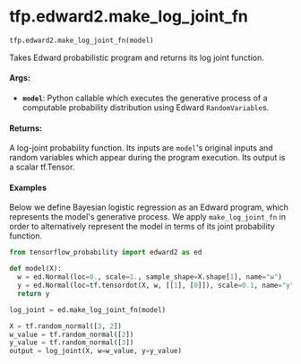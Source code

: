 <div itemscope itemtype="http://developers.google.com/ReferenceObject">
<meta itemprop="name" content="tfp.edward2.make_log_joint_fn" />
</div>

# tfp.edward2.make_log_joint_fn

``` python
tfp.edward2.make_log_joint_fn(model)
```

Takes Edward probabilistic program and returns its log joint function.

#### Args:

* <b>`model`</b>: Python callable which executes the generative process of a
    computable probability distribution using Edward `RandomVariable`s.


#### Returns:

  A log-joint probability function. Its inputs are `model`'s original inputs
  and random variables which appear during the program execution. Its output
  is a scalar tf.Tensor.

#### Examples

Below we define Bayesian logistic regression as an Edward program, which
represents the model's generative process. We apply `make_log_joint_fn` in
order to alternatively represent the model in terms of its joint probability
function.

```python
from tensorflow_probability import edward2 as ed

def model(X):
  w = ed.Normal(loc=0., scale=1., sample_shape=X.shape[1], name="w")
  y = ed.Normal(loc=tf.tensordot(X, w, [[1], [0]]), scale=0.1, name="y")
  return y

log_joint = ed.make_log_joint_fn(model)

X = tf.random_normal([3, 2])
w_value = tf.random_normal([2])
y_value = tf.random_normal([3])
output = log_joint(X, w=w_value, y=y_value)
```